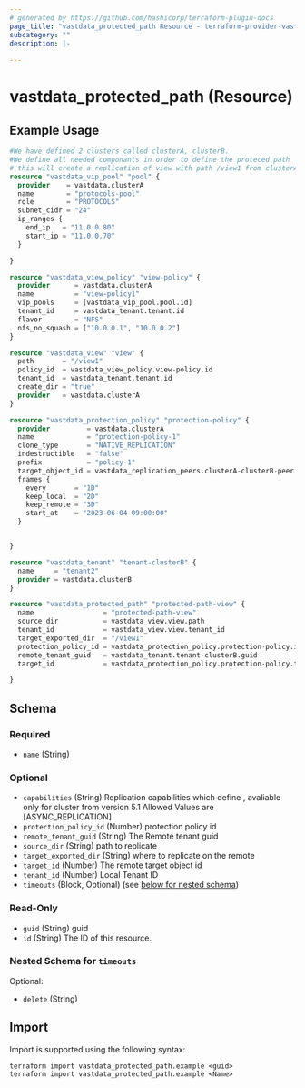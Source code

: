 ```yaml
---
# generated by https://github.com/hashicorp/terraform-plugin-docs
page_title: "vastdata_protected_path Resource - terraform-provider-vastdata"
subcategory: ""
description: |-
  
---
```


# vastdata_protected_path (Resource)



## Example Usage

```terraform
#We have defined 2 clusters called clusterA, clusterB.
#We define all needed componants in order to define the proteced path
# this will create a replication of view with path /view1 from clusterA to remote clusterB path /view1
resource "vastdata_vip_pool" "pool" {
  provider    = vastdata.clusterA
  name        = "protocols-pool"
  role        = "PROTOCOLS"
  subnet_cidr = "24"
  ip_ranges {
    end_ip   = "11.0.0.80"
    start_ip = "11.0.0.70"
  }

}

resource "vastdata_view_policy" "view-policy" {
  provider      = vastdata.clusterA
  name          = "view-policy1"
  vip_pools     = [vastdata_vip_pool.pool.id]
  tenant_id     = vastdata_tenant.tenant.id
  flavor        = "NFS"
  nfs_no_squash = ["10.0.0.1", "10.0.0.2"]
}

resource "vastdata_view" "view" {
  path       = "/view1"
  policy_id  = vastdata_view_policy.view-policy.id
  tenant_id  = vastdata_tenant.tenant.id
  create_dir = "true"
  provider   = vastdata.clusterA
}

resource "vastdata_protection_policy" "protection-policy" {
  provider         = vastdata.clusterA
  name             = "protection-policy-1"
  clone_type       = "NATIVE_REPLICATION"
  indestructible   = "false"
  prefix           = "policy-1"
  target_object_id = vastdata_replication_peers.clusterA-clusterB-peer.id
  frames {
    every       = "1D"
    keep_local  = "2D"
    keep_remote = "3D"
    start_at    = "2023-06-04 09:00:00"
  }


}

resource "vastdata_tenant" "tenant-clusterB" {
  name     = "tenant2"
  provider = vastdata.clusterB
}

resource "vastdata_protected_path" "protected-path-view" {
  name                 = "protected-path-view"
  source_dir           = vastdata_view.view.path
  tenant_id            = vastdata_view.view.tenant_id
  target_exported_dir  = "/view1"
  protection_policy_id = vastdata_protection_policy.protection-policy.id
  remote_tenant_guid   = vastdata_tenant.tenant-clusterB.guid
  target_id            = vastdata_protection_policy.protection-policy.target_object_id

}
```

<!-- schema generated by tfplugindocs -->
## Schema

### Required

- `name` (String)

### Optional

- `capabilities` (String) Replication capabilities which define , avaliable only for cluster from version 5.1 Allowed Values are [ASYNC_REPLICATION]
- `protection_policy_id` (Number) protection policy id
- `remote_tenant_guid` (String) The Remote tenant guid
- `source_dir` (String) path to replicate
- `target_exported_dir` (String) where to replicate on the remote
- `target_id` (Number) The remote target object id
- `tenant_id` (Number) Local Tenant ID
- `timeouts` (Block, Optional) (see [below for nested schema](#nestedblock--timeouts))

### Read-Only

- `guid` (String) guid
- `id` (String) The ID of this resource.

<a id="nestedblock--timeouts"></a>
### Nested Schema for `timeouts`

Optional:

- `delete` (String)

## Import

Import is supported using the following syntax:

```shell
terraform import vastdata_protected_path.example <guid>
terraform import vastdata_protected_path.example <Name>
```
